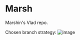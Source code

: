 # Marsh
Marshin's Vlad repo.

Chosen branch strategy:
![image](https://user-images.githubusercontent.com/89585878/217199614-b282bb66-34fe-471d-bc14-bc495e234fd9.png)
